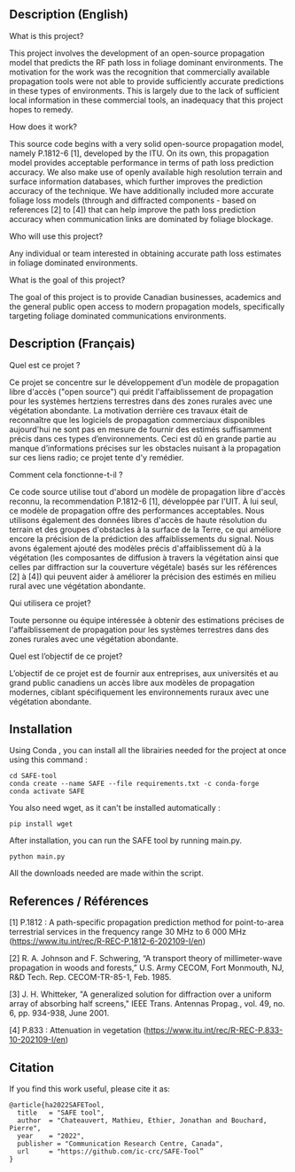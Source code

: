 ## Description (English)

What is this project?

This project involves the development of an open-source propagation model that predicts the RF path loss in foliage dominant environments. The motivation for the work was the recognition that commercially available propagation tools were not able to provide sufficiently accurate predictions in these types of environments. This is largely due to the lack of sufficient local information in these commercial tools, an inadequacy that this project hopes to remedy.

How does it work?

This source code begins with a very solid open-source propagation model, namely P.1812-6 [1], developed by the ITU. On its own, this propagation model provides acceptable performance in terms of path loss prediction accuracy. We also make use of openly available high resolution terrain and surface information databases, which further improves the prediction accuracy of the technique. We have additionally included more accurate foliage loss models (through and diffracted components - based on references [2] to [4]) that can help improve the path loss prediction accuracy when communication links are dominated by foliage blockage.

Who will use this project?

Any individual or team interested in obtaining accurate path loss estimates in foliage dominated environments.

What is the goal of this project?

The goal of this project is to provide Canadian businesses, academics and the general public open access to modern propagation models, specifically targeting foliage dominated communications environments.

## Description (Français)

Quel est ce projet ?

Ce projet se concentre sur le développement d’un modèle de propagation libre d'accès ("open source") qui prédit l'affaiblissement de propagation pour les systèmes hertziens terrestres dans des zones rurales avec une végétation abondante. La motivation derrière ces travaux était de reconnaître que les logiciels de propagation commerciaux disponibles aujourd'hui ne sont pas en mesure de fournir des estimés suffisamment précis dans ces types d’environnements. Ceci est dû en grande partie au manque d’informations précises sur les obstacles nuisant à la propagation sur ces liens radio; ce projet tente d'y remédier.


Comment cela fonctionne-t-il ?

Ce code source utilise tout d'abord un modèle de propagation libre d'accès reconnu, la recommendation P.1812-6 [1], développée par l'UIT. À lui seul, ce modèle de propagation offre des performances acceptables. Nous utilisons également des données libres d'accès de haute résolution du terrain et des groupes d'obstacles à la surface de la Terre, ce qui améliore encore la précision de la prédiction des affaiblissements du signal. Nous avons également ajouté des modèles précis d'affaiblissement dû à la végétation (les composantes de diffusion à travers la végétation ainsi que celles par diffraction sur la couverture végétale) basés sur les références [2] à [4]) qui peuvent aider à améliorer la précision des estimés en milieu rural avec une végétation abondante.


Qui utilisera ce projet?

Toute personne ou équipe intéressée à obtenir des estimations précises de l'affaiblissement de propagation pour les systèmes terrestres dans des zones rurales avec une végétation abondante.



Quel est l’objectif de ce projet?

L’objectif de ce projet est de fournir aux entreprises, aux universités et au grand public canadiens un accès libre aux modèles de propagation modernes, ciblant spécifiquement les environnements ruraux avec une végétation abondante.


## Installation

Using Conda , you can install all the librairies needed for the project at once using this command : 
```
cd SAFE-tool
conda create --name SAFE --file requirements.txt -c conda-forge
conda activate SAFE
```

You also need wget, as it can't be installed automatically : 
```
pip install wget
```

After installation, you can run the SAFE tool by running main.py.
```
python main.py
```

All the downloads needed are made within the script. 

## References / Références

[1] P.1812 : A path-specific propagation prediction method for point-to-area terrestrial services in the frequency range 30 MHz to 6 000 MHz (https://www.itu.int/rec/R-REC-P.1812-6-202109-I/en)

[2] R. A. Johnson and F. Schwering, “A transport theory of millimeter-wave propagation in woods and forests,” U.S. Army CECOM, Fort Monmouth, NJ, R&D Tech. Rep. CECOM-TR-85-1, Feb. 1985.

[3] J. H. Whitteker, "A generalized solution for diffraction over a uniform array of absorbing half screens," IEEE Trans. Antennas Propag., vol. 49, no. 6, pp. 934-938, June 2001.

[4] P.833 : Attenuation in vegetation (https://www.itu.int/rec/R-REC-P.833-10-202109-I/en)

## Citation

If you find this work useful, please cite it as:
```
@article{ha2022SAFETool,
  title   = "SAFE tool",
  author  = "Chateauvert, Mathieu, Ethier, Jonathan and Bouchard, Pierre",
  year    = "2022",
  publisher = "Communication Research Centre, Canada",
  url     = "https://github.com/ic-crc/SAFE-Tool”
}
```
